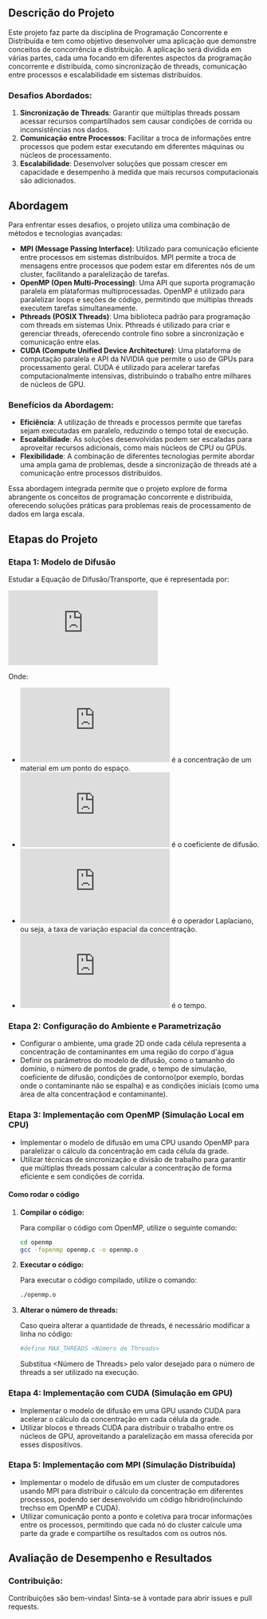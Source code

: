 ## Descrição do Projeto

Este projeto faz parte da disciplina de Programação Concorrente e Distribuída e tem como objetivo desenvolver uma aplicação que demonstre conceitos de concorrência e distribuição. A aplicação será dividida em várias partes, cada uma focando em diferentes aspectos da programação concorrente e distribuída, como sincronização de threads, comunicação entre processos e escalabilidade em sistemas distribuídos.



### Desafios Abordados:
1. **Sincronização de Threads**: Garantir que múltiplas threads possam acessar recursos compartilhados sem causar condições de corrida ou inconsistências nos dados.
2. **Comunicação entre Processos**: Facilitar a troca de informações entre processos que podem estar executando em diferentes máquinas ou núcleos de processamento.
3. **Escalabilidade**: Desenvolver soluções que possam crescer em capacidade e desempenho à medida que mais recursos computacionais são adicionados.

## Abordagem

Para enfrentar esses desafios, o projeto utiliza uma combinação de métodos e tecnologias avançadas:

- **MPI (Message Passing Interface)**: Utilizado para comunicação eficiente entre processos em sistemas distribuídos. MPI permite a troca de mensagens entre processos que podem estar em diferentes nós de um cluster, facilitando a paralelização de tarefas.
- **OpenMP (Open Multi-Processing)**: Uma API que suporta programação paralela em plataformas multiprocessadas. OpenMP é utilizado para paralelizar loops e seções de código, permitindo que múltiplas threads executem tarefas simultaneamente.
- **Pthreads (POSIX Threads)**: Uma biblioteca padrão para programação com threads em sistemas Unix. Pthreads é utilizado para criar e gerenciar threads, oferecendo controle fino sobre a sincronização e comunicação entre elas.
- **CUDA (Compute Unified Device Architecture)**: Uma plataforma de computação paralela e API da NVIDIA que permite o uso de GPUs para processamento geral. CUDA é utilizado para acelerar tarefas computacionalmente intensivas, distribuindo o trabalho entre milhares de núcleos de GPU.

### Benefícios da Abordagem:
- **Eficiência**: A utilização de threads e processos permite que tarefas sejam executadas em paralelo, reduzindo o tempo total de execução.
- **Escalabilidade**: As soluções desenvolvidas podem ser escaladas para aproveitar recursos adicionais, como mais núcleos de CPU ou GPUs.
- **Flexibilidade**: A combinação de diferentes tecnologias permite abordar uma ampla gama de problemas, desde a sincronização de threads até a comunicação entre processos distribuídos.

Essa abordagem integrada permite que o projeto explore de forma abrangente os conceitos de programação concorrente e distribuída, oferecendo soluções práticas para problemas reais de processamento de dados em larga escala.

## Etapas do Projeto

### Etapa 1: Modelo de Difusão

Estudar a Equação de Difusão/Transporte, que é representada por:

![equation](https://latex.codecogs.com/gif.latex?%5Cfrac%7B%5Cpartial%20u%7D%7B%5Cpartial%20t%7D%20%3D%20D%20%5Cnabla%20%5E2%20u)

Onde:
- ![equation](https://latex.codecogs.com/gif.latex?u) é a concentração de um material em um ponto do espaço.
- ![equation](https://latex.codecogs.com/gif.latex?D) é o coeficiente de difusão.
- ![equation](https://latex.codecogs.com/gif.latex?%5Cnabla%20%5E2) é o operador Laplaciano, ou seja, a taxa de variação espacial da concentração.
- ![equation](https://latex.codecogs.com/gif.latex?t) é o tempo.

### Etapa 2: Configuração do Ambiente e Parametrização

- Configurar o ambiente, uma grade 2D onde cada célula representa a concentração de contaminantes em uma região do corpo d'água
- Definir os parâmetros do modelo de difusão, como o tamanho do domínio, o número de pontos de grade, o tempo de simulação, coeficiente de difusão, condições de contorno(por exemplo, bordas onde o contaminante não se espalha) e as condições iniciais (como uma área de alta concentraçãod e contaminante).

### Etapa 3: Implementação com OpenMP (Simulação Local em CPU)

- Implementar o modelo de difusão em uma CPU usando OpenMP para paralelizar o cálculo da concentração em cada célula da grade.
- Utilizar técnicas de sincronização e divisão de trabalho para garantir que múltiplas threads possam calcular a concentração de forma eficiente e sem condições de corrida.

#### Como rodar o código

1. **Compilar o código:**

   Para compilar o código com OpenMP, utilize o seguinte comando:
   ```bash
   cd openmp
   gcc -fopenmp openmp.c -o openmp.o

2. **Executar o código:**

   Para executar o código compilado, utilize o comando:
   ```bash
   ./openmp.o
   
3. **Alterar o número de threads:**
   
   Caso queira alterar a quantidade de threads, é necessário modificar a linha no código:
   ```bash
   #define MAX_THREADS <Número de Threads>
   ```
   Substitua <Número de Threads> pelo valor desejado para o número de threads a ser utilizado na execução.

### Etapa 4: Implementação com CUDA (Simulação em GPU)

- Implementar o modelo de difusão em uma GPU usando CUDA para acelerar o cálculo da concentração em cada célula da grade.
- Utilizar blocos e threads CUDA para distribuir o trabalho entre os núcleos de GPU, aproveitando a paralelização em massa oferecida por esses dispositivos.

### Etapa 5: Implementação com MPI (Simulação Distribuída)

- Implementar o modelo de difusão em um cluster de computadores usando MPI para distribuir o cálculo da concentração em diferentes processos, podendo ser desenvolvido um código híbridro(incluindo trechso em OpenMP e CUDA).
- Utilizar comunicação ponto a ponto e coletiva para trocar informações entre os processos, permitindo que cada nó do cluster calcule uma parte da grade e compartilhe os resultados com os outros nós.


## Avaliação de Desempenho e Resultados



### Contribuição:
Contribuições são bem-vindas! Sinta-se à vontade para abrir issues e pull requests.
